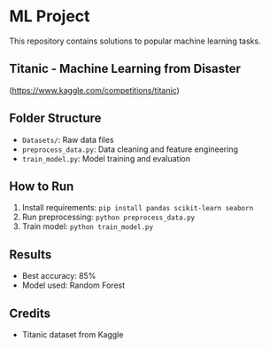 # ML Project

This repository contains solutions to popular machine learning tasks.

## Titanic - Machine Learning from Disaster

(https://www.kaggle.com/competitions/titanic)

## Folder Structure

- `Datasets/`: Raw data files
- `preprocess_data.py`: Data cleaning and feature engineering
- `train_model.py`: Model training and evaluation

## How to Run

1. Install requirements: `pip install pandas scikit-learn seaborn`
2. Run preprocessing: `python preprocess_data.py`
3. Train model: `python train_model.py`

## Results

- Best accuracy: 85%
- Model used: Random Forest

## Credits

- Titanic dataset from Kaggle
